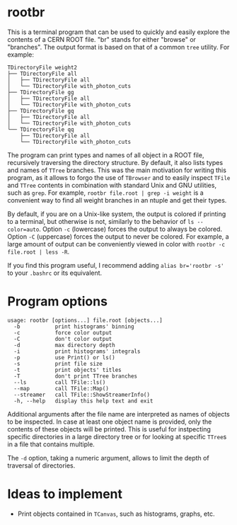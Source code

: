 # rootbr
This is a terminal program that can be used to quickly and easily explore the contents of a CERN ROOT file.
"br" stands for either "browse" or "branches".
The output format is based on that of a common `tree` utility.
For example:
```
TDirectoryFile weight2
├── TDirectoryFile all
│   ├── TDirectoryFile all
│   └── TDirectoryFile with_photon_cuts
├── TDirectoryFile gg
│   ├── TDirectoryFile all
│   └── TDirectoryFile with_photon_cuts
├── TDirectoryFile gq
│   ├── TDirectoryFile all
│   └── TDirectoryFile with_photon_cuts
└── TDirectoryFile qq
    ├── TDirectoryFile all
    └── TDirectoryFile with_photon_cuts
```

The program can print types and names of all object in a ROOT file, recursively traversing the directory structure.
By default, it also lists types and names of `TTree` branches.
This was the main motivation for writing this program, as it allows to forgo the use of `TBrowser` and to
easily inspect `TFile` and `TTree` contents in combination with standard Unix and GNU utilities, such as `grep`.
For example, `rootbr file.root | grep -i weight` is a convenient way to find all weight branches in an ntuple and
get their types.

By default, if you are on a Unix-like system, the output is colored if printing to a terminal, but otherwise is not,
similarly to the behavior of `ls --color=auto`.
Option `-c` (lowercase) forces the output to always be colored.
Option `-C` (uppercase) forces the output to never be colored.
For example, a large amount of output can be conveniently viewed in color with `rootbr -c file.root | less -R`.

If you find this program useful, I recommend adding `alias br='rootbr -s'` to your `.bashrc` or its equivalent.

# Program options
```
usage: rootbr [options...] file.root [objects...]
  -b           print histograms' binning
  -c           force color output
  -C           don't color output
  -d           max directory depth
  -i           print histograms' integrals
  -p           use Print() or ls()
  -s           print file size
  -t           print objects' titles
  -T           don't print TTree branches
  --ls         call TFile::ls()
  --map        call TFile::Map()
  --streamer   call TFile::ShowStreamerInfo()
  -h, --help   display this help text and exit
  ```

Additional arguments after the file name are interpreted as names of objects to be inspected.
In case at least one object name is provided, only the contents of these objects will be printed.
This is useful for instpecting specific directories in a large directory tree or for looking at
specific `TTree`s in a file that contains multiple.

The `-d` option, taking a numeric argument, allows to limit the depth of traversal of directories.

# Ideas to implement
- Print objects contained in `TCanvas`, such as histograms, graphs, etc.
